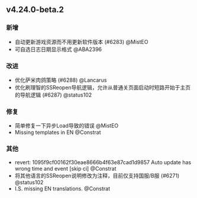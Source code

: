 ## v4.24.0-beta.2

### 新增

- 自动更新游戏资源而不用更新软件版本 (#6283) @MistEO
- 可自选日志日期显示格式 @ABA2396

### 改进

- 优化萨米肉鸽策略 (#6288) @Lancarus
- 优化刷理智的SSReopen导航逻辑，允许从普通关页面启动时短路开始于主页的导航逻辑 (#6287) @status102

### 修复

- 简单修复一下异步Load导致的错误 @MistEO
- Missing templates in EN @Constrat

### 其他

- revert: 1095f9cf00162f30eae8666b4f63e87cad1d9857 Auto update has wrong time and event [skip ci] @Constrat
- 将其他语言的SSReopen说明修改为注释，目前仅支持国服/B服 (#6271) @status102
- I.S. missing EN translations. @Constrat
